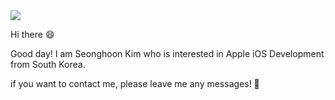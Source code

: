<img src="https://capsule-render.vercel.app/api?type=Cylinder&color=gradient&customColorList=0,2,2,5,30&height=150&section=header&text=Seonghoon%20Kim&fontSize=60" />


Hi there 😄

Good day! I am Seonghoon Kim who is interested in Apple iOS Development from South Korea. 

if you want to contact me, please leave me any messages! 📩
